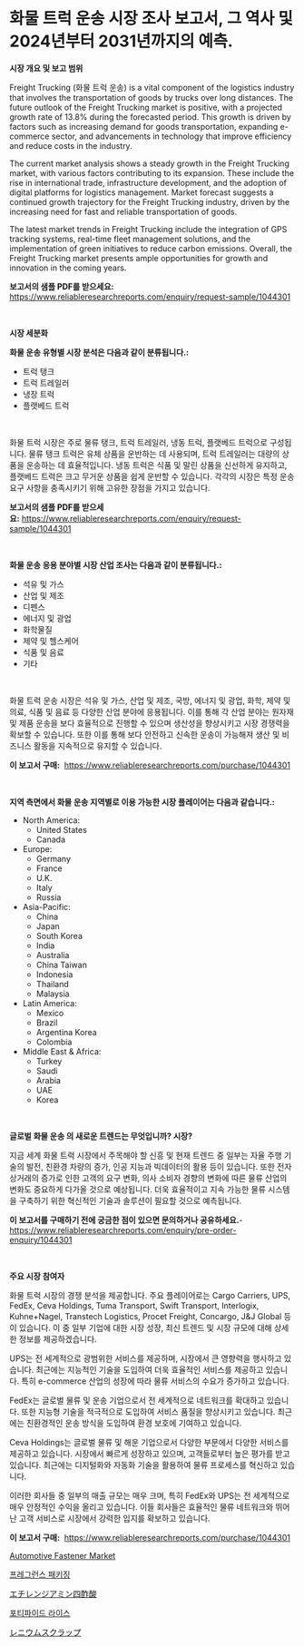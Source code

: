 <p><h1>화물 트럭 운송 시장 조사 보고서, 그 역사 및 2024년부터 2031년까지의 예측.</h1></p><p><strong>시장 개요 및 보고 범위</strong></p>
<p><p>Freight Trucking (화물 트럭 운송) is a vital component of the logistics industry that involves the transportation of goods by trucks over long distances. The future outlook of the Freight Trucking market is positive, with a projected growth rate of 13.8% during the forecasted period. This growth is driven by factors such as increasing demand for goods transportation, expanding e-commerce sector, and advancements in technology that improve efficiency and reduce costs in the industry.</p><p>The current market analysis shows a steady growth in the Freight Trucking market, with various factors contributing to its expansion. These include the rise in international trade, infrastructure development, and the adoption of digital platforms for logistics management. Market forecast suggests a continued growth trajectory for the Freight Trucking industry, driven by the increasing need for fast and reliable transportation of goods.</p><p>The latest market trends in Freight Trucking include the integration of GPS tracking systems, real-time fleet management solutions, and the implementation of green initiatives to reduce carbon emissions. Overall, the Freight Trucking market presents ample opportunities for growth and innovation in the coming years.</p></p>
<p><strong>보고서의 샘플 PDF를 받으세요:</strong> <a href="https://www.reliableresearchreports.com/enquiry/request-sample/1044301">https://www.reliableresearchreports.com/enquiry/request-sample/1044301</a></p>
<p>&nbsp;</p>
<p><strong>시장 세분화</strong></p>
<p><strong>화물 운송 유형별 시장 분석은 다음과 같이 분류됩니다.:</strong></p>
<p><ul><li>트럭 탱크</li><li>트럭 트레일러</li><li>냉장 트럭</li><li>플랫베드 트럭</li></ul></p>
<p>&nbsp;</p>
<p><p>화물 트럭 시장은 주로 물류 탱크, 트럭 트레일러, 냉동 트럭, 플랫베드 트럭으로 구성됩니다. 물류 탱크 트럭은 유체 상품을 운반하는 데 사용되며, 트럭 트레일러는 대량의 상품을 운송하는 데 효율적입니다. 냉동 트럭은 식품 및 말린 상품을 신선하게 유지하고, 플랫베드 트럭은 크고 무거운 상품을 쉽게 운반할 수 있습니다. 각각의 시장은 특정 운송 요구 사항을 충족시키기 위해 고유한 장점을 가지고 있습니다.</p></p>
<p><strong>보고서의 샘플 PDF를 받으세요:</strong>&nbsp;<a href="https://www.reliableresearchreports.com/enquiry/request-sample/1044301">https://www.reliableresearchreports.com/enquiry/request-sample/1044301</a></p>
<p>&nbsp;</p>
<p><strong> 화물 운송 응용 분야별 시장 산업 조사는 다음과 같이 분류됩니다.:</strong></p>
<p><ul><li>석유 및 가스</li><li>산업 및 제조</li><li>디펜스</li><li>에너지 및 광업</li><li>화학물질</li><li>제약 및 헬스케어</li><li>식품 및 음료</li><li>기타</li></ul></p>
<p>&nbsp;</p>
<p><p>화물 트럭 운송 시장은 석유 및 가스, 산업 및 제조, 국방, 에너지 및 광업, 화학, 제약 및 의료, 식품 및 음료 등 다양한 산업 분야에 응용됩니다. 이를 통해 각 산업 분야는 원자재 및 제품 운송을 보다 효율적으로 진행할 수 있으며 생산성을 향상시키고 시장 경쟁력을 확보할 수 있습니다. 또한 이를 통해 보다 안전하고 신속한 운송이 가능해져 생산 및 비즈니스 활동을 지속적으로 유지할 수 있습니다.</p></p>
<p><strong>이 보고서 구매:</strong>&nbsp; <a href="https://www.reliableresearchreports.com/purchase/1044301">https://www.reliableresearchreports.com/purchase/1044301</a></p>
<p>&nbsp;</p>
<p><strong>지역 측면에서 화물 운송 지역별로 이용 가능한 시장 플레이어는 다음과 같습니다.:</strong></p>
<p><ul>
    <li>
        North America:
        <ul>
            <li>United States</li>
            <li>Canada</li>
        </ul>
    </li>
    <li>
        Europe:
        <ul>
            <li>Germany</li>
            <li>France</li>
            <li>U.K.</li>
            <li>Italy</li>
            <li>Russia</li>
        </ul>
    </li>
    <li>
        Asia-Pacific:
        <ul>
            <li>China</li>
            <li>Japan</li>
            <li>South Korea</li>
            <li>India</li>
            <li>Australia</li>
            <li>China Taiwan</li>
            <li>Indonesia</li>
            <li>Thailand</li>
            <li>Malaysia</li>
        </ul>
    </li>
    <li>
        Latin America:
        <ul>
            <li>Mexico</li>
            <li>Brazil</li>
            <li>Argentina Korea</li>
            <li>Colombia</li>
        </ul>
    </li>
    <li>
        Middle East & Africa:
        <ul>
            <li>Turkey</li>
            <li>Saudi</li>
            <li>Arabia</li>
            <li>UAE</li>
            <li>Korea</li>
        </ul>
    </li>
    </ul></p>
<p>&nbsp;</p>
<p><strong>글로벌 화물 운송 의 새로운 트렌드는 무엇입니까? 시장?</strong></p>
<p><p>지금 세계 화물 트럭 시장에서 주목해야 할 신흥 및 현재 트렌드 중 일부는 자율 주행 기술의 발전, 친환경 차량의 증가, 인공 지능과 빅데이터의 활용 등이 있습니다. 또한 전자 상거래의 증가로 인한 고객의 요구 변화, 의사 소비자 경향의 변화에 따른 물류 산업의 변화도 중요하게 다가올 것으로 예상됩니다. 더욱 효율적이고 지속 가능한 물류 시스템을 구축하기 위한 혁신적인 기술과 솔루션이 필요할 것으로 예측됩니다.</p></p>
<p><strong>이 보고서를 구매하기 전에 궁금한 점이 있으면 문의하거나 공유하세요.</strong>- <a href="https://www.reliableresearchreports.com/enquiry/pre-order-enquiry/1044301">https://www.reliableresearchreports.com/enquiry/pre-order-enquiry/1044301</a></p>
<p>&nbsp;</p>
<p><strong>주요 시장 참여자</strong></p>
<p><p>화물 트럭 시장의 경쟁 분석을 제공합니다. 주요 플레이어로는 Cargo Carriers, UPS, FedEx, Ceva Holdings, Tuma Transport, Swift Transport, Interlogix, Kuhne+Nagel, Transtech Logistics, Procet Freight, Concargo, J&J Global 등이 있습니다. 이 중 일부 기업에 대한 시장 성장, 최신 트렌드 및 시장 규모에 대해 상세한 정보를 제공하겠습니다.</p><p>UPS는 전 세계적으로 광범위한 서비스를 제공하며, 시장에서 큰 영향력을 행사하고 있습니다. 최근에는 지능적인 기술을 도입하여 더욱 효율적인 서비스를 제공하고 있습니다. 특히 e-commerce 산업의 성장에 따라 물류 서비스의 수요가 증가하고 있습니다.</p><p>FedEx는 글로벌 물류 및 운송 기업으로서 전 세계적으로 네트워크를 확대하고 있습니다. 또한 지능형 기술을 적극적으로 도입하여 서비스 품질을 향상시키고 있습니다. 최근에는 친환경적인 운송 방식을 도입하여 환경 보호에 기여하고 있습니다.</p><p>Ceva Holdings는 글로벌 물류 및 해운 기업으로서 다양한 부문에서 다양한 서비스를 제공하고 있습니다. 시장에서 빠르게 성장하고 있으며, 고객들로부터 높은 평가를 받고 있습니다. 최근에는 디지털화와 자동화 기술을 활용하여 물류 프로세스를 혁신하고 있습니다.</p><p>이러한 회사들 중 일부의 매출 규모는 매우 크며, 특히 FedEx와 UPS는 전 세계적으로 매우 안정적인 수익을 올리고 있습니다. 이들 회사들은 효율적인 물류 네트워크와 뛰어난 고객 서비스로 시장에서 강력한 입지를 확보하고 있습니다.</p></p>
<p><strong>이 보고서 구매:</strong>&nbsp;&nbsp;<a href="https://www.reliableresearchreports.com/purchase/1044301">https://www.reliableresearchreports.com/purchase/1044301</a></p>
<p><p><a href="https://issuu.com/reportprime-2/docs/automotive-fastener-market-size-2030.pptx">Automotive Fastener Market</a></p><p><a href="https://github.com/Tristiarton768456/Market-Research-Report-List-1/blob/main/75260878373.md">프레그런스 패키징</a></p><p><a href="https://medium.com/@dm15982023/%E3%82%A8%E3%83%81%E3%83%AC%E3%83%B3%E3%82%B8%E3%82%A2%E3%83%9F%E3%83%B3%E5%9B%9B%E9%85%A2%E9%85%B8%E5%B8%82%E5%A0%B4%E3%81%AF-%E5%B8%82%E5%A0%B4%E3%82%B7%E3%82%A7%E3%82%A2-%E5%B8%82%E5%A0%B4%E5%8B%95%E5%90%91-%E3%81%8A%E3%82%88%E3%81%B3%E5%B8%82%E5%A0%B4%E6%88%90%E9%95%B7%E3%81%AB%E9%96%A2%E3%81%99%E3%82%8B%E6%83%85%E5%A0%B1%E3%82%92%E6%8F%90%E4%BE%9B%E3%81%97%E3%81%A6%E3%81%84%E3%81%BE%E3%81%99-54bb550ce459">エチレンジアミン四酢酸</a></p><p><a href="https://github.com/vsoq0zknh59/Market-Research-Report-List-1/blob/main/23054718372.md">포티파이드 라이스</a></p><p><a href="https://github.com/MosesSpinka1914/Market-Research-Report-List-1/blob/main/80846039220.md">レニウムスクラップ</a></p></p>
